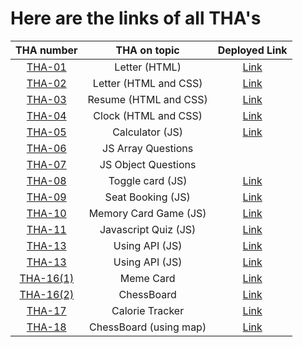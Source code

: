 # Here are the links of all THA's

|      THA number       |      THA on topic      |                          Deployed Link                          |
| :-------------------: | :--------------------: | :-------------------------------------------------------------: |
|  [THA-01](./THA-01)   |     Letter (HTML)      | [Link](https://n9shant.github.io/Devsnest-Frontend-THA/THA-01/) |
|  [THA-02](./THA-02)   | Letter (HTML and CSS)  | [Link](https://n9shant.github.io/Devsnest-Frontend-THA/THA-02/) |
|  [THA-03](./THA-03)   | Resume (HTML and CSS)  | [Link](https://n9shant.github.io/Devsnest-Frontend-THA/THA-03/) |
|  [THA-04](./THA-04)   |  Clock (HTML and CSS)  | [Link](https://n9shant.github.io/Devsnest-Frontend-THA/THA-04/) |
|  [THA-05](./THA-05)   |    Calculator (JS)     | [Link](https://n9shant.github.io/Devsnest-Frontend-THA/THA-05/) |
|  [THA-06](./THA-06)   |   JS Array Questions   |                                                                 |
|  [THA-07](./THA-07)   |  JS Object Questions   |                                                                 |
|  [THA-08](./THA-08)   |    Toggle card (JS)    | [Link](https://n9shant.github.io/Devsnest-Frontend-THA/THA-08/) |
|  [THA-09](./THA-09)   |   Seat Booking (JS)    | [Link](https://n9shant.github.io/Devsnest-Frontend-THA/THA-09/) |
|  [THA-10](./THA-10)   | Memory Card Game (JS)  | [Link](https://n9shant.github.io/Devsnest-Frontend-THA/THA-10/) |
|  [THA-11](./THA-11)   |  Javascript Quiz (JS)  | [Link](https://n9shant.github.io/Devsnest-Frontend-THA/THA-11/) |
|  [THA-13](./THA-13)   |     Using API (JS)     | [Link](https://n9shant.github.io/Devsnest-Frontend-THA/THA-13/) |
|  [THA-13](./THA-13)   |     Using API (JS)     | [Link](https://n9shant.github.io/Devsnest-Frontend-THA/THA-13/) |
| [THA-16(1)](./THA-16) |       Meme Card        |     [Link](https://devsnest-frontend-tha-16-1.netlify.app/)     |
| [THA-16(2)](./THA-16) |       ChessBoard       |     [Link](https://devsnest-frontend-tha-16-2.netlify.app/)     |
|  [THA-17](./THA-17)   |    Calorie Tracker     |      [Link](https://devsnest-frontend-tha-17.netlify.app/)      |
|  [THA-18](./THA-18)   | ChessBoard (using map) |      [Link](https://devsnest-frontend-tha-18.netlify.app/)      |
